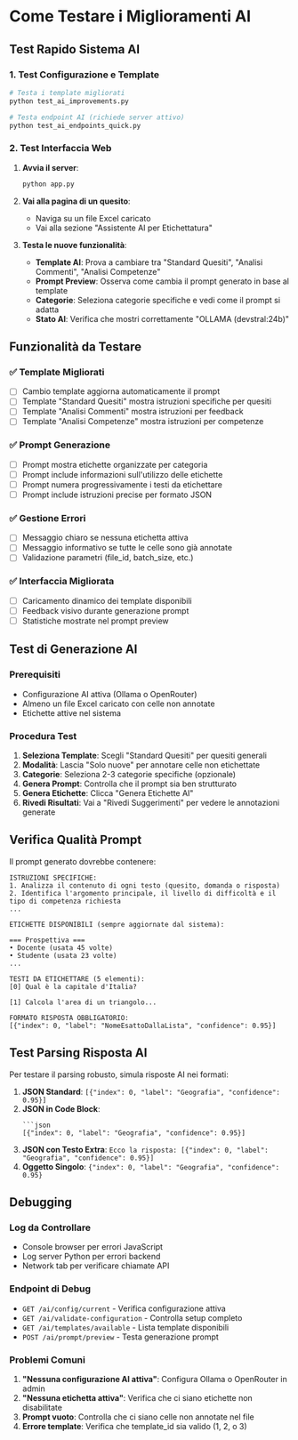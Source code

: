 # Come Testare i Miglioramenti AI

## Test Rapido Sistema AI

### 1. Test Configurazione e Template

```bash
# Testa i template migliorati
python test_ai_improvements.py

# Testa endpoint AI (richiede server attivo)
python test_ai_endpoints_quick.py
```

### 2. Test Interfaccia Web

1. **Avvia il server**:
   ```bash
   python app.py
   ```

2. **Vai alla pagina di un quesito**:
   - Naviga su un file Excel caricato
   - Vai alla sezione "Assistente AI per Etichettatura"

3. **Testa le nuove funzionalità**:
   - **Template AI**: Prova a cambiare tra "Standard Quesiti", "Analisi Commenti", "Analisi Competenze"
   - **Prompt Preview**: Osserva come cambia il prompt generato in base al template
   - **Categorie**: Seleziona categorie specifiche e vedi come il prompt si adatta
   - **Stato AI**: Verifica che mostri correttamente "OLLAMA (devstral:24b)"

## Funzionalità da Testare

### ✅ Template Migliorati
- [ ] Cambio template aggiorna automaticamente il prompt
- [ ] Template "Standard Quesiti" mostra istruzioni specifiche per quesiti
- [ ] Template "Analisi Commenti" mostra istruzioni per feedback
- [ ] Template "Analisi Competenze" mostra istruzioni per competenze

### ✅ Prompt Generazione
- [ ] Prompt mostra etichette organizzate per categoria
- [ ] Prompt include informazioni sull'utilizzo delle etichette
- [ ] Prompt numera progressivamente i testi da etichettare
- [ ] Prompt include istruzioni precise per formato JSON

### ✅ Gestione Errori
- [ ] Messaggio chiaro se nessuna etichetta attiva
- [ ] Messaggio informativo se tutte le celle sono già annotate
- [ ] Validazione parametri (file_id, batch_size, etc.)

### ✅ Interfaccia Migliorata
- [ ] Caricamento dinamico dei template disponibili
- [ ] Feedback visivo durante generazione prompt
- [ ] Statistiche mostrate nel prompt preview

## Test di Generazione AI

### Prerequisiti
- Configurazione AI attiva (Ollama o OpenRouter)
- Almeno un file Excel caricato con celle non annotate
- Etichette attive nel sistema

### Procedura Test
1. **Seleziona Template**: Scegli "Standard Quesiti" per quesiti generali
2. **Modalità**: Lascia "Solo nuove" per annotare celle non etichettate
3. **Categorie**: Seleziona 2-3 categorie specifiche (opzionale)
4. **Genera Prompt**: Controlla che il prompt sia ben strutturato
5. **Genera Etichette**: Clicca "Genera Etichette AI"
6. **Rivedi Risultati**: Vai a "Rivedi Suggerimenti" per vedere le annotazioni generate

## Verifica Qualità Prompt

Il prompt generato dovrebbe contenere:

```
ISTRUZIONI SPECIFICHE:
1. Analizza il contenuto di ogni testo (quesito, domanda o risposta)
2. Identifica l'argomento principale, il livello di difficoltà e il tipo di competenza richiesta
...

ETICHETTE DISPONIBILI (sempre aggiornate dal sistema):

=== Prospettiva ===
• Docente (usata 45 volte)
• Studente (usata 23 volte)
...

TESTI DA ETICHETTARE (5 elementi):
[0] Qual è la capitale d'Italia?

[1] Calcola l'area di un triangolo...

FORMATO RISPOSTA OBBLIGATORIO:
[{"index": 0, "label": "NomeEsattoDallaLista", "confidence": 0.95}]
```

## Test Parsing Risposta AI

Per testare il parsing robusto, simula risposte AI nei formati:

1. **JSON Standard**: `[{"index": 0, "label": "Geografia", "confidence": 0.95}]`
2. **JSON in Code Block**: 
   ```
   ```json
   [{"index": 0, "label": "Geografia", "confidence": 0.95}]
   ```
3. **JSON con Testo Extra**: `Ecco la risposta: [{"index": 0, "label": "Geografia", "confidence": 0.95}]`
4. **Oggetto Singolo**: `{"index": 0, "label": "Geografia", "confidence": 0.95}`

## Debugging

### Log da Controllare
- Console browser per errori JavaScript
- Log server Python per errori backend
- Network tab per verificare chiamate API

### Endpoint di Debug
- `GET /ai/config/current` - Verifica configurazione attiva
- `GET /ai/validate-configuration` - Controlla setup completo
- `GET /ai/templates/available` - Lista template disponibili
- `POST /ai/prompt/preview` - Testa generazione prompt

### Problemi Comuni
1. **"Nessuna configurazione AI attiva"**: Configura Ollama o OpenRouter in admin
2. **"Nessuna etichetta attiva"**: Verifica che ci siano etichette non disabilitate
3. **Prompt vuoto**: Controlla che ci siano celle non annotate nel file
4. **Errore template**: Verifica che template_id sia valido (1, 2, o 3)
